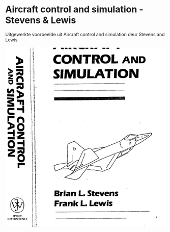 # Aircraft control and simulation - Stevens & Lewis

Uitgewerkte voorbeelde uit Aircraft control and simulation deur Stevens and Lewis

![Voorblad Stevens Lewis](Prente/Voorblad.png "Voorblad")
